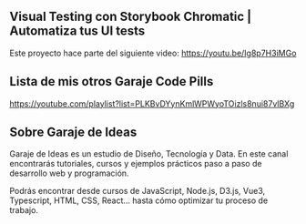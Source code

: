 ## Visual Testing con Storybook Chromatic | Automatiza tus UI tests
Este proyecto hace parte del siguiente video: https://youtu.be/Ig8p7H3iMGo

## Lista de mis otros Garaje Code Pills
https://youtube.com/playlist?list=PLKBvDYynKmlWPWyoTOizls8nui87vlBXg

## Sobre Garaje de Ideas
Garaje de Ideas es un estudio de Diseño, Tecnología y Data. En este canal encontrarás tutoriales, cursos y ejemplos prácticos paso a paso de desarrollo web y programación. 

Podrás encontrar desde cursos de JavaScript, Node.js, D3.js, Vue3, Typescript, HTML, CSS, React... hasta cómo optimizar tu proceso de trabajo.
